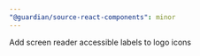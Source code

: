 ```yaml
---
"@guardian/source-react-components": minor
---
```


Add screen reader accessible labels to logo icons
